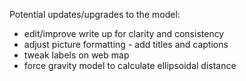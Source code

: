 Potential updates/upgrades to the model:
- edit/improve write up for clarity and consistency
- adjust picture formatting - add titles and captions
- tweak labels on web map
- force gravity model to calculate ellipsoidal distance
